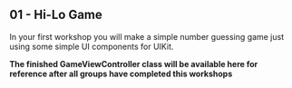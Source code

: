 ## 01 - Hi-Lo Game

In your first workshop you will make a simple number guessing game just using some simple UI components for UIKit. 

**The finished GameViewController class will be available here for reference after all groups have completed this workshops**
